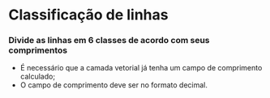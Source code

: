 # Classificação de linhas

### Divide as linhas em 6 classes de acordo com seus comprimentos 

* É necessário que a camada vetorial já tenha um campo de comprimento calculado;
* O campo de comprimento deve ser no formato decimal.
